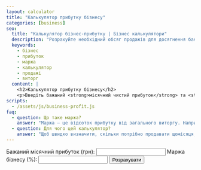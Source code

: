 ```yaml
---
layout: calculator
title: "Калькулятор прибутку бізнесу"
categories: [business]
seo:
  title: "Калькулятор бізнес-прибутку | Бізнес калькулятори"
  description: "Розрахуйте необхідний обсяг продажів для досягнення бажаного прибутку на основі маржі."
  keywords:
    - бізнес
    - прибуток
    - маржа
    - калькулятор
    - продажі
    - виторг
  content: |
    <h2>Калькулятор прибутку бізнесу</h2>
    <p>Введіть бажаний <strong>місячний чистий прибуток</strong> та <strong>маржу бізнесу</strong>, щоб дізнатися необхідний обсяг продажів.</p>
scripts:
  - /assets/js/business-profit.js
faq:
  - question: Що таке маржа?
    answer: "Маржа — це відсоток прибутку від загального виторгу. Наприклад, маржа 20% означає, що з кожних 1000 грн продажу ви отримуєте 200 грн прибутку."
  - question: Для чого цей калькулятор?
    answer: "Щоб швидко визначити, скільки потрібно продавати щомісяця, щотижня або щодня, щоб досягти цільового прибутку."
---
```


<form id="business-profit-form" autocomplete="off">
  <label>
    Бажаний місячний прибуток (грн):
    <input type="number" id="target-profit" min="0" step="any" required>
  </label>
  <label>
    Маржа бізнесу (%):
    <input type="number" id="business-margin" min="0" max="100" step="any" required>
  </label>
  <button type="submit">Розрахувати</button>
</form>

<div id="business-profit-result" class="result"></div>
